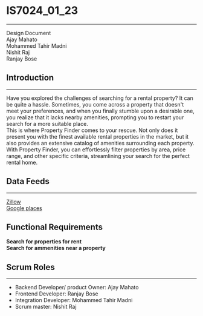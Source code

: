 # IS7024_01_23
***
Design Document  
Ajay Mahato  
Mohammed Tahir Madni  
Nishit Raj  
Ranjay Bose  

## Introduction
***
Have you explored the challenges of searching for a rental property? It can be quite a hassle. Sometimes, you come across a property that doesn't meet your preferences, and when you finally stumble upon a desirable one, you realize that it lacks nearby amenities, prompting you to restart your search for a more suitable place.  
This is where Property Finder comes to your rescue. Not only does it present you with the finest available rental properties in the market, but it also provides an extensive catalog of amenities surrounding each property. With Property Finder, you can effortlessly filter properties by area, price range, and other specific criteria, streamlining your search for the perfect rental home.

## Data Feeds
***
[Zillow](https://www.zillow.com/research/data/)  
[Google places](https://developers.google.com/maps/documentation/places/web-service)  

## Functional Requirements
**Search for properties for rent**  
**Search for ammenities near a property**

## Scrum Roles
***
- Backend Developer/ product Owner: Ajay Mahato
- Frontend Developer: Ranjay Bose
- Integration Developer: Mohammed Tahir Madni
- Scrum master: Nishit Raj
